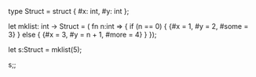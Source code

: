 
type Struct = struct { #x: int, #y: int };

let mklist: int -> Struct = (
    fn n:int => {
        if (n == 0) { {#x = 1, #y = 2, #some = 3} }
        else { {#x = 3, #y = n + 1, #more = 4} }
    });

let s:Struct = mklist(5);

s;;